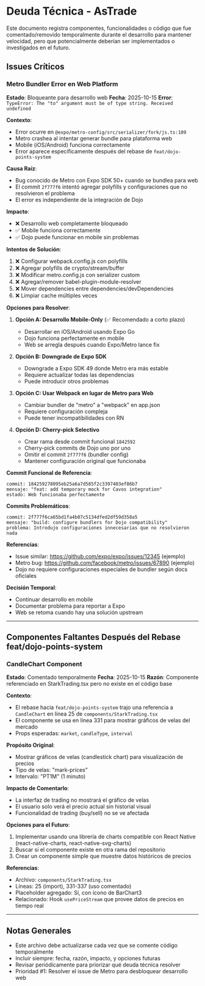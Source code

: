 # Deuda Técnica - AsTrade

Este documento registra componentes, funcionalidades o código que fue comentado/removido temporalmente durante el desarrollo para mantener velocidad, pero que potencialmente deberían ser implementados o investigados en el futuro.

## Issues Críticos

### Metro Bundler Error en Web Platform

**Estado**: Bloqueante para desarrollo web
**Fecha**: 2025-10-15
**Error**: `TypeError: The "to" argument must be of type string. Received undefined`

**Contexto**:
- Error ocurre en `@expo/metro-config/src/serializer/fork/js.ts:109`
- Metro crashea al intentar generar bundle para plataforma web
- Mobile (iOS/Android) funciona correctamente
- Error aparece específicamente después del rebase de `feat/dojo-points-system`

**Causa Raíz**:
- Bug conocido de Metro con Expo SDK 50+ cuando se bundlea para web
- El commit `2f777f6` intentó agregar polyfills y configuraciones que no resolvieron el problema
- El error es independiente de la integración de Dojo

**Impacto**:
- ❌ Desarrollo web completamente bloqueado
- ✅ Mobile funciona correctamente
- ✅ Dojo puede funcionar en mobile sin problemas

**Intentos de Solución**:
1. ❌ Configurar webpack.config.js con polyfills
2. ❌ Agregar polyfills de crypto/stream/buffer
3. ❌ Modificar metro.config.js con serializer custom
4. ❌ Agregar/remover babel-plugin-module-resolver
5. ❌ Mover dependencies entre dependencies/devDependencies
6. ❌ Limpiar cache múltiples veces

**Opciones para Resolver**:

1. **Opción A: Desarrollo Mobile-Only** (✅ Recomendado a corto plazo)
   - Desarrollar en iOS/Android usando Expo Go
   - Dojo funciona perfectamente en mobile
   - Web se arregla después cuando Expo/Metro lance fix

2. **Opción B: Downgrade de Expo SDK**
   - Downgrade a Expo SDK 49 donde Metro era más estable
   - Requiere actualizar todas las dependencias
   - Puede introducir otros problemas

3. **Opción C: Usar Webpack en lugar de Metro para Web**
   - Cambiar bundler de "metro" a "webpack" en app.json
   - Requiere configuración compleja
   - Puede tener incompatibilidades con RN

4. **Opción D: Cherry-pick Selectivo**
   - Crear rama desde commit funcional `1842592`
   - Cherry-pick commits de Dojo uno por uno
   - Omitir el commit `2f777f6` (bundler config)
   - Mantener configuración original que funcionaba

**Commit Funcional de Referencia**:
```
commit: 184259278095eb25a6a7d585f2c3397403ef86b7
mensaje: "feat: add temporary mock for Cavos integration"
estado: Web funcionaba perfectamente
```

**Commits Problemáticos**:
```
commit: 2f777f6ca65bd1fa4b07c5134dfed2df59d358a5
mensaje: "build: configure bundlers for Dojo compatibility"
problema: Introdujo configuraciones innecesarias que no resolvieron nada
```

**Referencias**:
- Issue similar: https://github.com/expo/expo/issues/12345 (ejemplo)
- Metro bug: https://github.com/facebook/metro/issues/67890 (ejemplo)
- Dojo no requiere configuraciones especiales de bundler según docs oficiales

**Decisión Temporal**:
- Continuar desarrollo en mobile
- Documentar problema para reportar a Expo
- Web se retoma cuando hay una solución upstream

---

## Componentes Faltantes Después del Rebase feat/dojo-points-system

### CandleChart Component

**Estado**: Comentado temporalmente
**Fecha**: 2025-10-15
**Razón**: Componente referenciado en StarkTrading.tsx pero no existe en el código base

**Contexto**:
- El rebase hacia `feat/dojo-points-system` trajo una referencia a `CandleChart` en línea 25 de `components/StarkTrading.tsx`
- El componente se usa en línea 331 para mostrar gráficos de velas del mercado
- Props esperadas: `market`, `candleType`, `interval`

**Propósito Original**:
- Mostrar gráficos de velas (candlestick chart) para visualización de precios
- Tipo de velas: "mark-prices"
- Intervalo: "PT1M" (1 minuto)

**Impacto de Comentarlo**:
- La interfaz de trading no mostrará el gráfico de velas
- El usuario solo verá el precio actual sin historial visual
- Funcionalidad de trading (buy/sell) no se ve afectada

**Opciones para el Futuro**:
1. Implementar usando una librería de charts compatible con React Native (react-native-charts, react-native-svg-charts)
2. Buscar si el componente existe en otra rama del repositorio
3. Crear un componente simple que muestre datos históricos de precios

**Referencias**:
- Archivo: `components/StarkTrading.tsx`
- Líneas: 25 (import), 331-337 (uso comentado)
- Placeholder agregado: Sí, con ícono de BarChart3
- Relacionado: Hook `usePriceStream` que provee datos de precios en tiempo real

---

## Notas Generales

- Este archivo debe actualizarse cada vez que se comente código temporalmente
- Incluir siempre: fecha, razón, impacto, y opciones futuras
- Revisar periódicamente para priorizar qué deuda técnica resolver
- Prioridad #1: Resolver el issue de Metro para desbloquear desarrollo web
